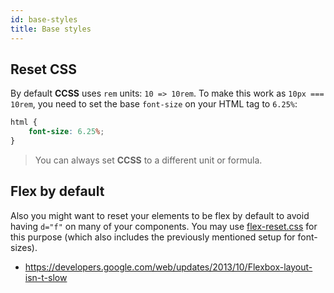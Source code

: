 ```yaml
---
id: base-styles
title: Base styles
---
```


## Reset CSS

By default **CCSS** uses `rem` units: `10 => 10rem`. To make this work as
`10px === 10rem`, you need to set the base `font-size` on your
HTML tag to `6.25%`:

```css
html {
    font-size: 6.25%;
}
```

> You can always set **CCSS** to a different unit or formula.

## Flex by default

Also you might want to reset your elements to be flex by default to avoid having
`d="f"` on many of your components. You may use [flex-reset.css](https://gist.github.com/wintercounter/5e3f4915c714022a8dd048f55b48908d#file-flex-reset-css) for this purpose
(which also includes the previously mentioned setup for font-sizes).

-   https://developers.google.com/web/updates/2013/10/Flexbox-layout-isn-t-slow
